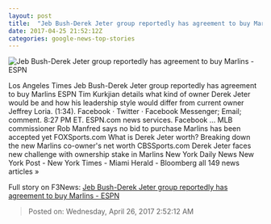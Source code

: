 ```yaml
---
layout: post
title:  "Jeb Bush-Derek Jeter group reportedly has agreement to buy Marlins - ESPN"
date: 2017-04-25 21:52:12Z
categories: google-news-top-stories
---
```


![Jeb Bush-Derek Jeter group reportedly has agreement to buy Marlins - ESPN](http://a2.espncdn.com/combiner/i?img=%2Fphoto%2F2017%2F0406%2Fr197157_1296x729_16%2D9.jpg)

Los Angeles Times Jeb Bush-Derek Jeter group reportedly has agreement to buy Marlins ESPN Tim Kurkjian details what kind of owner Derek Jeter would be and how his leadership style would differ from current owner Jeffrey Loria. (1:34). Facebook · Twitter · Facebook Messenger; Email; comment. 8:27 PM ET. ESPN.com news services. Facebook ... MLB commissioner Rob Manfred says no bid to purchase Marlins has been accepted yet FOXSports.com What is Derek Jeter worth? Breaking down the new Marlins co-owner's net worth CBSSports.com Derek Jeter faces new challenge with ownership stake in Marlins New York Daily News New York Post - New York Times - Miami Herald - Bloomberg all 149 news articles »


Full story on F3News: [Jeb Bush-Derek Jeter group reportedly has agreement to buy Marlins - ESPN](http://www.f3nws.com/n/mbXfdF)

> Posted on: Wednesday, April 26, 2017 2:52:12 AM
